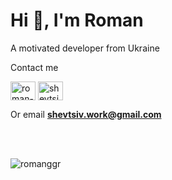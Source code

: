 <h1>Hi 👋, I'm Roman</h1>
<p>A motivated developer from Ukraine</p>
<p>Contact me</p>
  
<p align="left">
<a href="https://linkedin.com/in/roman-s-41b259259" target="blank"><img align="center" src="https://raw.githubusercontent.com/rahuldkjain/github-profile-readme-generator/master/src/images/icons/Social/linked-in-alt.svg" alt="roman-s-41b259259" height="30" width="40" /></a>
<a href="https://instagram.com/shevtsiv_r" target="blank"><img align="center" src="https://raw.githubusercontent.com/rahuldkjain/github-profile-readme-generator/master/src/images/icons/Social/instagram.svg" alt="shevtsiv_r" height="30" width="40" /></a>

Or email **shevtsiv.work@gmail.com**
</p>
<br/>
<br/>
<p><img align="center" src="https://github-readme-stats.vercel.app/api/top-langs?username=romanggr&show_icons=true&locale=en&layout=compact" alt="romanggr" /></p>
